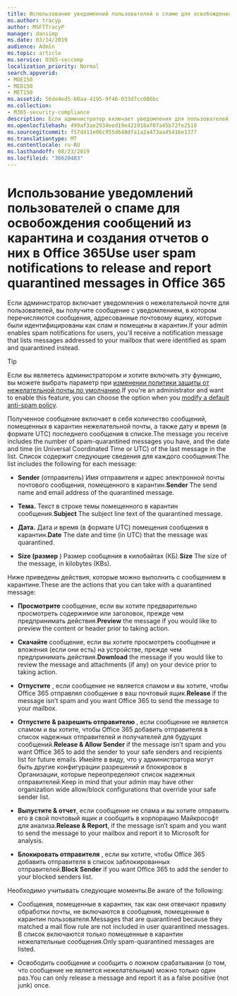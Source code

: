 ```yaml
---
title: Использование уведомлений пользователей о спаме для освобождения сообщений из карантина и создания отчетов о них в Office 365
ms.author: tracyp
author: MSFTTracyP
manager: dansimp
ms.date: 03/14/2019
audience: Admin
ms.topic: article
ms.service: O365-seccomp
localization_priority: Normal
search.appverid:
- MOE150
- MED150
- MET150
ms.assetid: 56de4ed5-b0aa-4195-9f46-033d7cc086bc
ms.collection:
- M365-security-compliance
description: Если администратор включает уведомления для пользователей, вы получите сообщение с уведомлением о том, что сообщения, отправленные в ваш почтовый ящик, были идентифицированы как спам, массовые или фишинговые сообщения. Вы можете отпустить или отправить отчет о сообщениях после получения уведомления.
ms.openlocfilehash: 499af3ae2934eed19e421918af07a45b72fe2518
ms.sourcegitcommit: f57d411e06c955d648dfa1a2a473aa45416e1377
ms.translationtype: MT
ms.contentlocale: ru-RU
ms.lasthandoff: 08/23/2019
ms.locfileid: "36620483"
---
```

# <a name="use-user-spam-notifications-to-release-and-report-quarantined-messages-in-office-365"></a><span data-ttu-id="5f83d-104">Использование уведомлений пользователей о спаме для освобождения сообщений из карантина и создания отчетов о них в Office 365</span><span class="sxs-lookup"><span data-stu-id="5f83d-104">Use user spam notifications to release and report quarantined messages in Office 365</span></span>

<span data-ttu-id="5f83d-105">Если администратор включает уведомления о нежелательной почте для пользователей, вы получите сообщение с уведомлением, в котором перечисляются сообщения, адресованные почтовому ящику, которые были идентифицированы как спам и помещены в карантин.</span><span class="sxs-lookup"><span data-stu-id="5f83d-105">If your admin enables spam notifications for users, you'll receive a notification message that lists messages addressed to your mailbox that were identified as spam and quarantined instead.</span></span>
  
> [!TIP]
> <span data-ttu-id="5f83d-106">Если вы являетесь администратором и хотите включить эту функцию, вы можете выбрать параметр при [изменении политики защиты от нежелательной почты по умолчанию](https://go.microsoft.com/fwlink/?LinkId=800313).</span><span class="sxs-lookup"><span data-stu-id="5f83d-106">If you're an administrator and want to enable this feature, you can choose the option when you [modify a default anti-spam policy](https://go.microsoft.com/fwlink/?LinkId=800313).</span></span> 
  
<span data-ttu-id="5f83d-107">Полученное сообщение включает в себя количество сообщений, помещенных в карантин нежелательной почты, а также дату и время (в формате UTC) последнего сообщения в списке.</span><span class="sxs-lookup"><span data-stu-id="5f83d-107">The message you receive includes the number of spam-quarantined messages you have, and the date and time (in Universal Coordinated Time or UTC) of the last message in the list.</span></span> <span data-ttu-id="5f83d-108">Список содержит следующие сведения для каждого сообщения:</span><span class="sxs-lookup"><span data-stu-id="5f83d-108">The list includes the following for each message:</span></span>
  
- <span data-ttu-id="5f83d-109">**Sender** (отправитель) Имя отправителя и адрес электронной почты почтового сообщения, помещенного в карантин.</span><span class="sxs-lookup"><span data-stu-id="5f83d-109">**Sender** The send name and email address of the quarantined message.</span></span> 
    
- <span data-ttu-id="5f83d-110">**Тема.** Текст в строке темы помещенного в карантин сообщения.</span><span class="sxs-lookup"><span data-stu-id="5f83d-110">**Subject** The subject line text of the quarantined message.</span></span> 
    
- <span data-ttu-id="5f83d-111">**Дата.** Дата и время (в формате UTC) помещения сообщения в карантин.</span><span class="sxs-lookup"><span data-stu-id="5f83d-111">**Date** The date and time (in UTC) that the message was quarantined.</span></span> 
    
- <span data-ttu-id="5f83d-112">**Size (размер** ) Размер сообщения в килобайтах (КБ).</span><span class="sxs-lookup"><span data-stu-id="5f83d-112">**Size** The size of the message, in kilobytes (KBs).</span></span> 
    
<span data-ttu-id="5f83d-113">Ниже приведены действия, которые можно выполнить с сообщением в карантине.</span><span class="sxs-lookup"><span data-stu-id="5f83d-113">These are the actions that you can take with a quarantined message:</span></span>

- <span data-ttu-id="5f83d-114">**Просмотрите** сообщение, если вы хотите предварительно просмотреть содержимое или заголовок, прежде чем предпринимать действия.</span><span class="sxs-lookup"><span data-stu-id="5f83d-114">**Preview** the message if you would like to preview the content or header prior to taking action.</span></span>

- <span data-ttu-id="5f83d-115">**Скачайте** сообщение, если вы хотите просмотреть сообщение и вложения (если они есть) на устройстве, прежде чем предпринимать действия.</span><span class="sxs-lookup"><span data-stu-id="5f83d-115">**Download** the message if you would like to review the message and attachments (if any) on your device prior to taking action.</span></span>

- <span data-ttu-id="5f83d-116">**Отпустите** , если сообщение не является спамом и вы хотите, чтобы Office 365 отправлял сообщение в ваш почтовый ящик.</span><span class="sxs-lookup"><span data-stu-id="5f83d-116">**Release** if the message isn’t spam and you want Office 365 to send the message to your mailbox.</span></span>

- <span data-ttu-id="5f83d-117">**Отпустите & разрешить отправителю** , если сообщение не является спамом и вы хотите, чтобы Office 365 добавить отправителя в список надежных отправителей и получателей для будущих сообщений.</span><span class="sxs-lookup"><span data-stu-id="5f83d-117">**Release & Allow Sender** if the message isn’t spam and you want Office 365 to add the sender to your safe senders and recipients list for future emails.</span></span> <span data-ttu-id="5f83d-118">Имейте в виду, что у администратора могут быть другие конфигурации разрешений и блокировок в Организации, которые переопределяют список надежных отправителей.</span><span class="sxs-lookup"><span data-stu-id="5f83d-118">Keep in mind that your admin may have other organization wide allow/block configurations that override your safe sender list.</span></span>

- <span data-ttu-id="5f83d-119">**Выпустите & отчет**, если сообщение не спама и вы хотите отправить его в свой почтовый ящик и сообщить в корпорацию Майкрософт для анализа.</span><span class="sxs-lookup"><span data-stu-id="5f83d-119">**Release & Report**, if the message isn’t spam and you want to send the message to your mailbox and report it to Microsoft for analysis.</span></span>

- <span data-ttu-id="5f83d-120">**Блокировать отправителя** , если вы хотите, чтобы Office 365 добавить отправителя в список заблокированных отправителей.</span><span class="sxs-lookup"><span data-stu-id="5f83d-120">**Block Sender** if you want Office 365 to add the sender to your blocked senders list.</span></span>

<span data-ttu-id="5f83d-121">Необходимо учитывать следующие моменты.</span><span class="sxs-lookup"><span data-stu-id="5f83d-121">Be aware of the following:</span></span>
  
- <span data-ttu-id="5f83d-122">Сообщения, помещенные в карантин, так как они отвечают правилу обработки почты, не включаются в сообщения, помещенные в карантин пользователя.</span><span class="sxs-lookup"><span data-stu-id="5f83d-122">Messages that are quarantined because they matched a mail flow rule are not included in user quarantined messages.</span></span> <span data-ttu-id="5f83d-123">В список включаются только помещенные в карантин нежелательные сообщения.</span><span class="sxs-lookup"><span data-stu-id="5f83d-123">Only spam-quarantined messages are listed.</span></span>
    
- <span data-ttu-id="5f83d-124">Освободить сообщение и сообщить о ложном срабатывании (о том, что сообщение не является нежелательным) можно только один раз.</span><span class="sxs-lookup"><span data-stu-id="5f83d-124">You can only release a message and report it as a false positive (not junk) once.</span></span>
    

